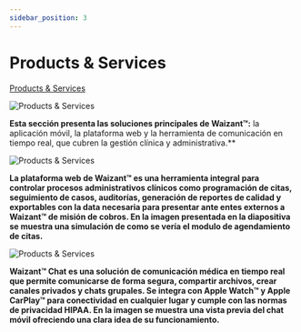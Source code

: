 ```yaml
---
sidebar_position: 3
---
```


# Products & Services

[Products & Services](https://www.waizant.com/product-detail)

![Products & Services](/img/store-usuario/4.png )

**Esta sección presenta las soluciones principales de Waizant™:** la aplicación móvil, la plataforma web y la herramienta de comunicación en tiempo real, que cubren la gestión clínica y administrativa.**

![Products & Services](/img/store-usuario/5.png )

**La plataforma web de Waizant™ es una herramienta integral para controlar procesos administrativos clínicos como programación de citas, seguimiento de casos, auditorías, generación de reportes de calidad y exportables con la data necesaria para presentar ante entes externos a Waizant™ de misión de cobros. En la imagen presentada en la diapositiva se muestra una simulación de como se vería el modulo de agendamiento de citas.**

![Products & Services](/img/store-usuario/6.png )

**Waizant™ Chat es una solución de comunicación médica en tiempo real que permite comunicarse de forma segura, compartir archivos, crear canales privados y chats grupales. Se integra con Apple Watch™ y Apple CarPlay™ para conectividad en cualquier lugar y cumple con las normas de privacidad HIPAA. En la imagen se muestra una vista previa del chat móvil ofreciendo una clara idea de su funcionamiento.**
